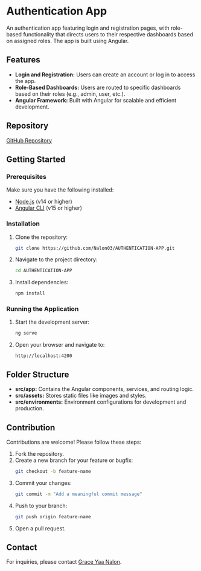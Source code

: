 # Authentication App

An authentication app featuring login and registration pages, with role-based functionality that directs users to their respective dashboards based on assigned roles. The app is built using Angular.

## Features

- **Login and Registration:** Users can create an account or log in to access the app.
- **Role-Based Dashboards:** Users are routed to specific dashboards based on their roles (e.g., admin, user, etc.).
- **Angular Framework:** Built with Angular for scalable and efficient development.

## Repository

[GitHub Repository](https://github.com/Nalon03/AUTHENTICATION-APP.git)

## Getting Started

### Prerequisites

Make sure you have the following installed:
- [Node.js](https://nodejs.org/) (v14 or higher)
- [Angular CLI](https://angular.io/cli) (v15 or higher)

### Installation

1. Clone the repository:
   ```bash
   git clone https://github.com/Nalon03/AUTHENTICATION-APP.git
   ```
2. Navigate to the project directory:
   ```bash
   cd AUTHENTICATION-APP
   ```
3. Install dependencies:
   ```bash
   npm install
   ```

### Running the Application

1. Start the development server:
   ```bash
   ng serve
   ```
2. Open your browser and navigate to:
   ```
   http://localhost:4200
   ```

## Folder Structure

- **src/app:** Contains the Angular components, services, and routing logic.
- **src/assets:** Stores static files like images and styles.
- **src/environments:** Environment configurations for development and production.

## Contribution

Contributions are welcome! Please follow these steps:

1. Fork the repository.
2. Create a new branch for your feature or bugfix:
   ```bash
   git checkout -b feature-name
   ```
3. Commit your changes:
   ```bash
   git commit -m "Add a meaningful commit message"
   ```
4. Push to your branch:
   ```bash
   git push origin feature-name
   ```
5. Open a pull request.

## Contact

For inquiries, please contact [Grace Yaa Nalon](email:nalongrace03@gmail.com).
